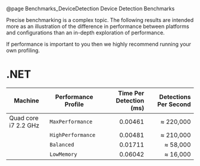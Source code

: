 @page Benchmarks_DeviceDetection Device Detection Benchmarks

Precise benchmarking is a complex topic. The following results are intended 
more as an illustration of the difference in performance between 
platforms and configurations than an in-depth exploration of performance.

If performance is important to you then we highly recommend running 
your own profiling.

# .NET

| Machine              | Performance Profile | Time Per Detection (ms) | Detections Per Second |
| ---------------------| ------------------- | ----------------------: | --------------------: |
| Quad core i7 2.2 GHz | `MaxPerformance`    | 0.00461                 | ≈ 220,000             |
|                      | `HighPerformance`   | 0.00481                 | ≈ 210,000             |
|                      | `Balanced`          | 0.01711                 | ≈ 58,000              |
|                      | `LowMemory`         | 0.06042                 | ≈ 16,000              |
